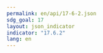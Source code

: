 ```yaml
---
permalink: en/api/17-6-2.json
sdg_goal: 17
layout: json_indicator
indicator: "17.6.2"
lang: en
---
```

